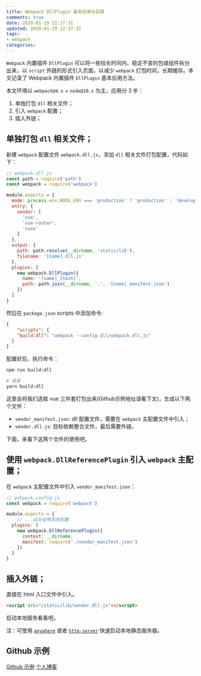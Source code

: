 ```yaml
---
title: Webpack DllPlugin 基本应用与实践
comments: true
date: 2020-01-19 22:37:31
updated: 2020-01-19 22:37:31
tags:
- webpack
categories:
---
```


`Webpack` 内置插件 `DllPlugin` 可以将一些较长时间内、稳定不变的包或组件拆分出来，以 `script` 外链的形式引入页面，以减少 `webpack` 打包时间，长期缓存。本文记录了 Webpack 内置插件 `DllPlugin` 基本应用方法。

<!-- more -->

本文环境以 `webpack@4.x` + `node@10.x` 为主，应用分 3 步：
1. 单独打包 `dll` 相关文件；
2. 引入 `webpack` 配置；
3. 插入外链；

## 单独打包 `dll` 相关文件；
新建 `webpack` 配置文件 `webpack.dll.js`，添加 `dll` 相关文件打包配置，代码如下：

```js
// webpack.dll.js
const path = require('path')
const webpack = require('webpack')

module.exports = {
  mode: process.env.NODE_ENV === 'production' ? 'production' : 'development',
  entry: {
    vendor: [
      'vue',
      'vue-router',
      'vuex'
    ]
  },
  output: {
    path: path.resolve(__dirname, 'static/lib'),
    filename: '[name].dll.js'
  },
  plugins: [
    new webpack.DllPlugin({
      name: '[name]_[hash]',
      path: path.join(__dirname, '.', '[name]_manifest.json')
    })
  ]
}

```

然后在 `package.json` scripts 中添加命令:
```json
{
	"scripts": {
    "build:dll": "webpack --config dll/webpack.dll.js"
  }
}
```

配置好后，执行命令：

```zsh
npm run build:dll

# 或者
yarn build:dll
```

这里会将我们选取 vue 三件套打包出来(Github示例地址请看下文)，生成以下两个文件：

+ `vendor_manifest.json`: dll 配置文件，需要在 `webpack` 主配置文件中引入；
+ `vendor.dll.js`: 目标依赖整合文件，最后需要外链。

下面，来看下这两个文件的使用吧。

## 使用 `webpack.DllReferencePlugin` 引入 `webpack` 主配置；
在 `webpack` 主配置文件中引入 `vendor_manifest.json`：

```js
// webpack.config.js
const webpack = require('webpack')

module.exports = {
	// ...此处省略其他配置
  plugins: [
    new webpack.DllReferencePlugin({
      context: __dirname,
      manifest: require('./vendor_manifest.json')
    })
  ]
}

```

## 插入外链；
直接在 html 入口文件中引入。

```html
<script src="/static/lib/vendor.dll.js"></script>
```

启动本地服务看看吧。

注：可使用 [`anywhere`](https://www.npmjs.com/package/anywhere) 或者 [`http-server`](https://www.npmjs.com/package/http-server) 快速启动本地静态服务器。

## Github 示例
[Github 示例](https://github.com/p2yang/webpack-examples/tree/master/dll)
[个人博客](http://blog.p2yang.com)
